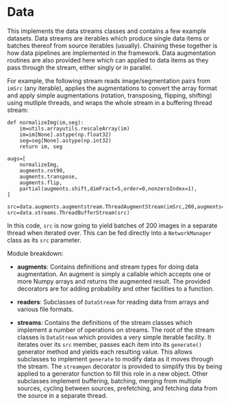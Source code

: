 
# Data

This implements the data streams classes and contains a few example datasets. Data streams are iterables which produce
single data items or batches thereof from source iterables (usually). Chaining these together is how data pipelines are
implemented in the framework. Data augmentation routines are also provided here which can applied to data items as they
pass through the stream, either singly or in parallel. 

For example, the following stream reads image/segmentation pairs from `imSrc` (any iterable), applies the augmentations
to convert the array format and apply simple augmentations (rotation, transposing, flipping, shifting) using mutliple
threads, and wraps the whole stream in a buffering thread stream:

```
def normalizeImg(im,seg):
    im=utils.arrayutils.rescaleArray(im)
    im=im[None].astype(np.float32)
    seg=seg[None].astype(np.int32)
    return im, seg

augs=[
    normalizeImg,
    augments.rot90, 
    augments.transpose, 
    augments.flip,
    partial(augments.shift,dimFract=5,order=0,nonzeroIndex=1),
]

src=data.augments.augmentstream.ThreadAugmentStream(imSrc,200,augments=augs)
src=data.streams.ThreadBufferStream(src)
```

In this code, `src` is now going to yield batches of 200 images in a separate thread when iterated over. This can be
fed directly into a `NetworkManager` class as its `src` parameter. 

Module breakdown:

* **augments**: Contains definitions and stream types for doing data augmentation. An augment is simply a callable which
accepts one or more Numpy arrays and returns the augmented result. The provided decorators are for adding probability
and other facilities to a function.

* **readers**: Subclasses of `DataStream` for reading data from arrays and various file formats.

* **streams**: Contains the definitions of the stream classes which implement a number of operations on streams. The
root of the stream classes is `DataStream` which provides a very simple iterable facility. It iterates over its `src`
member, passes each item into its `generate()` generator method and yields each resulting value. This allows subclasses
to implement `generate` to modify data as it moves through the stream. The `streamgen` decorator is provided to simplify
this by being applied to a generator function to fill this role in a new object. Other subclasses implement buffering,
batching, merging from multiple sources, cycling between sources, prefetching, and fetching data from the source in a
separate thread.

